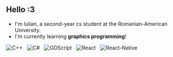 ## Hello :3

* I'm Iulian, a second-year cs student at the Romanian-American University.
* I'm currently learning **graphics programming**!

![C++](https://img.shields.io/badge/C++-blue) &nbsp;
![C#](https://img.shields.io/badge/C%23-purple) &nbsp;
![GDScript](https://img.shields.io/badge/GDScript-green) &nbsp;
![React](https://img.shields.io/badge/React-darkblue) &nbsp;
![React-Native](https://img.shields.io/badge/ReactNative-darkgreen) &nbsp;
